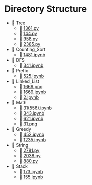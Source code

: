 # Directory Structure

- 📁 Tree
  - 📄 [1361.py](https://github.com/YuxuanZhao23/myLeetCode/blob/main/Users/yuxuanzhao/myLeetCode/Tree/1361.py)
  - 📄 [144.py](https://github.com/YuxuanZhao23/myLeetCode/blob/main/Users/yuxuanzhao/myLeetCode/Tree/144.py)
  - 📄 [958.py](https://github.com/YuxuanZhao23/myLeetCode/blob/main/Users/yuxuanzhao/myLeetCode/Tree/958.py)
  - 📄 [2385.py](https://github.com/YuxuanZhao23/myLeetCode/blob/main/Users/yuxuanzhao/myLeetCode/Tree/2385.py)
- 📁 Counting_Sort
  - 📄 [1481.ipynb](https://github.com/YuxuanZhao23/myLeetCode/blob/main/Users/yuxuanzhao/myLeetCode/Counting_Sort/1481.ipynb)
- 📁 DFS
  - 📄 [341.ipynb](https://github.com/YuxuanZhao23/myLeetCode/blob/main/Users/yuxuanzhao/myLeetCode/DFS/341.ipynb)
- 📁 Prefix
  - 📄 [525.ipynb](https://github.com/YuxuanZhao23/myLeetCode/blob/main/Users/yuxuanzhao/myLeetCode/Prefix/525.ipynb)
- 📁 Linked_List
  - 📄 [1669.png](https://github.com/YuxuanZhao23/myLeetCode/blob/main/Users/yuxuanzhao/myLeetCode/Linked_List/1669.png)
  - 📄 [1669.ipynb](https://github.com/YuxuanZhao23/myLeetCode/blob/main/Users/yuxuanzhao/myLeetCode/Linked_List/1669.ipynb)
  - 📄 [2.ipynb](https://github.com/YuxuanZhao23/myLeetCode/blob/main/Users/yuxuanzhao/myLeetCode/Linked_List/2.ipynb)
- 📁 Math
  - 📄 [31(556).ipynb](https://github.com/YuxuanZhao23/myLeetCode/blob/main/Users/yuxuanzhao/myLeetCode/Math/31(556).ipynb)
  - 📄 [343.ipynb](https://github.com/YuxuanZhao23/myLeetCode/blob/main/Users/yuxuanzhao/myLeetCode/Math/343.ipynb)
  - 📄 [621.ipynb](https://github.com/YuxuanZhao23/myLeetCode/blob/main/Users/yuxuanzhao/myLeetCode/Math/621.ipynb)
  - 📄 [31.png](https://github.com/YuxuanZhao23/myLeetCode/blob/main/Users/yuxuanzhao/myLeetCode/Math/31.png)
- 📁 Greedy
  - 📄 [452.ipynb](https://github.com/YuxuanZhao23/myLeetCode/blob/main/Users/yuxuanzhao/myLeetCode/Greedy/452.ipynb)
  - 📄 [1235.ipynb](https://github.com/YuxuanZhao23/myLeetCode/blob/main/Users/yuxuanzhao/myLeetCode/Greedy/1235.ipynb)
- 📁 String
  - 📄 [2781.py](https://github.com/YuxuanZhao23/myLeetCode/blob/main/Users/yuxuanzhao/myLeetCode/String/2781.py)
  - 📄 [2038.py](https://github.com/YuxuanZhao23/myLeetCode/blob/main/Users/yuxuanzhao/myLeetCode/String/2038.py)
  - 📄 [880.py](https://github.com/YuxuanZhao23/myLeetCode/blob/main/Users/yuxuanzhao/myLeetCode/String/880.py)
- 📁 Stack
  - 📄 [173.ipynb](https://github.com/YuxuanZhao23/myLeetCode/blob/main/Users/yuxuanzhao/myLeetCode/Stack/173.ipynb)
  - 📄 [155.ipynb](https://github.com/YuxuanZhao23/myLeetCode/blob/main/Users/yuxuanzhao/myLeetCode/Stack/155.ipynb)
